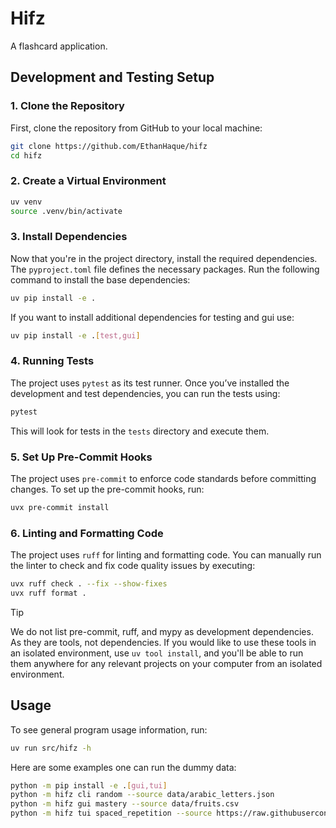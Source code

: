 # Hifz

A flashcard application.

## Development and Testing Setup

### 1. Clone the Repository

First, clone the repository from GitHub to your local machine:

```bash
git clone https://github.com/EthanHaque/hifz
cd hifz
```

### 2. Create a Virtual Environment

```bash
uv venv
source .venv/bin/activate
```

### 3. Install Dependencies

Now that you're in the project directory, install the required dependencies. The `pyproject.toml` file defines the necessary packages. Run the following command to install the base dependencies:

```bash
uv pip install -e .
```

If you want to install additional dependencies for testing and gui use:

```bash
uv pip install -e .[test,gui]
```

### 4. Running Tests

The project uses `pytest` as its test runner. Once you’ve installed the development and test dependencies, you can run the tests using:

```bash
pytest
```

This will look for tests in the `tests` directory and execute them.

### 5. Set Up Pre-Commit Hooks

The project uses `pre-commit` to enforce code standards before committing changes. To set up the pre-commit hooks, run:

```bash
uvx pre-commit install
```

### 6. Linting and Formatting Code

The project uses `ruff` for linting and formatting code. You can manually run the linter to check and fix code quality issues by executing:

```bash
uvx ruff check . --fix --show-fixes
uvx ruff format .
```

> [!TIP]
> We do not list pre-commit, ruff, and mypy as development dependencies. As they are tools, not dependencies. If you would like to use these tools in an isolated environment, use `uv tool install`, and you'll be able to run them anywhere for any relevant projects on your computer from an isolated environment.

## Usage

To see general program usage information, run:
```bash
uv run src/hifz -h
```

Here are some examples one can run the dummy data:
```bash
python -m pip install -e .[gui,tui]
python -m hifz cli random --source data/arabic_letters.json
python -m hifz gui mastery --source data/fruits.csv
python -m hifz tui spaced_repetition --source https://raw.githubusercontent.com/EthanHaque/hifz/refs/heads/main/data/fruits.csv
```
